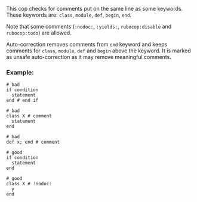 This cop checks for comments put on the same line as some keywords.
These keywords are: `class`, `module`, `def`, `begin`, `end`.

Note that some comments
(`:nodoc:`, `:yields:`, `rubocop:disable` and `rubocop:todo`)
are allowed.

Auto-correction removes comments from `end` keyword and keeps comments
for `class`, `module`, `def` and `begin` above the keyword.
It is marked as unsafe auto-correction as it may remove meaningful comments.

### Example:
    # bad
    if condition
      statement
    end # end if

    # bad
    class X # comment
      statement
    end

    # bad
    def x; end # comment

    # good
    if condition
      statement
    end

    # good
    class X # :nodoc:
      y
    end